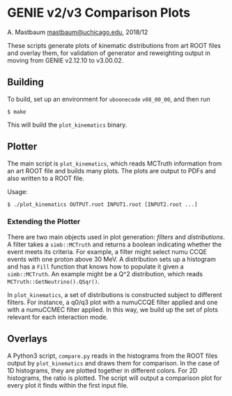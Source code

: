 GENIE v2/v3 Comparison Plots
============================
A. Mastbaum <mastbaum@uchicago.edu>, 2018/12

These scripts generate plots of kinematic distributions from art ROOT files
and overlay them, for validation of generator and reweighting output in
moving from GENIE v2.12.10 to v3.00.02.

Building
--------
To build, set up an environment for `uboonecode` `v08_00_00`, and then run

    $ make

This will build the `plot_kinematics` binary.

Plotter
-------
The main script is `plot_kinematics`, which reads MCTruth information from
an art ROOT file and builds many plots. The plots are output to PDFs and also
written to a ROOT file.

Usage:

    $ ./plot_kinematics OUTPUT.root INPUT1.root [INPUT2.root ...]

### Extending the Plotter

There are two main objects used in plot generation: *filters* and
*distributions*. A filter takes a `simb::MCTruth` and returns a boolean
indicating whether the event meets its criteria. For example, a filter
might select numu CCQE events with one proton above 30 MeV. A distribution
sets up a histogram and has a `Fill` function that knows how to populate
it given a `simb::MCTruth`. An example might be a Q^2 distribution, which
reads `MCTruth::GetNeutrino().QSqr()`.

In `plot_kinematics`, a set of distributions is constructed subject to
different filters. For instance, a q0/q3 plot with a numuCCQE filter
applied and one with a numuCCMEC filter applied. In this way, we build up the
set of plots relevant for each interaction mode.

Overlays
--------
A Python3 script, `compare.py` reads in the histograms from the ROOT files
output by `plot_kinematics` and draws them for comparison. In the case of
1D histograms, they are plotted together in different colors. For 2D
histograms, the ratio is plotted. The script will output a comparison plot
for every plot it finds within the first input file.


